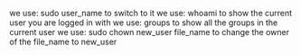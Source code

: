 we use: sudo user_name to switch to it
we use: whoami to show the current user you are logged in with
we use: groups to show all the groups in the current user
we use: sudo chown new_user file_name to change the owner of the file_name to new_user
